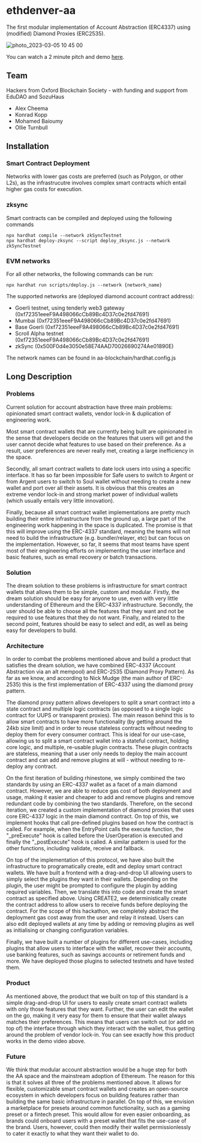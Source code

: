 # ethdenver-aa
The first modular implementation of Account Abstraction (ERC4337) using (modified) Diamond Proxies (ERC2535).

![photo_2023-03-05 10 45 00](https://user-images.githubusercontent.com/8796522/222976894-8368fcfa-cefb-4d62-b75b-8a877322510f.jpeg)

You can watch a 2 minute pitch and demo [here](https://www.youtube.com/watch?v=kiAcFDuTYw8).

## Team
Hackers from Oxford Blockchain Society - with funding and support from EduDAO and SozuHaus
- Alex Cheema
- Konrad Kopp
- Mohamed Baioumy
- Ollie Turnbull

## Installation


### Smart Contract Deployment

Networks with lower gas costs are preferred (such as Polygon, or other L2s), as the infrastrucutre involves complex smart contracts which entail higher gas costs for execution.

### zksync

Smart contracts can be compiled and deployed using the following commands 
```shell
npx hardhat compile --network zkSyncTestnet  
npx hardhat deploy-zksync --script deploy_zksync.js --network zkSyncTestnet
```

### EVM networks
For all other networks, the following commands can be run:
```shell
npx hardhat run scripts/deploy.js --network {network_name}
```
The supported networks are (deployed diamond account contract address):
- Goerli testnet, using tenderly web3 gateway  (0xf72351eeeF9A498066cCb89Bc4D37c0e2fd47691)
- Mumbai (0xf72351eeeF9A498066cCb89Bc4D37c0e2fd47691)
- Base Goerli (0xf72351eeeF9A498066cCb89Bc4D37c0e2fd47691)
- Scroll Alpha testnet (0xf72351eeeF9A498066cCb89Bc4D37c0e2fd47691)
- zkSync (0x500F0d4e3050e58E74AAD70026690274Ae01890E)  

The network names can be found in aa-blockchain/hardhat.config.js


## Long Description

### Problems

Current solution for account abstraction have three main problems: opinionated smart contract wallets, vendor lock-in & duplication of engineering work.

Most smart contract wallets that are currently being built are opinionated in the sense that developers decide on the features that users will get and the user cannot decide what features to use based on their preference. As a result, user preferences are never really met, creating a large inefficiency in the space.

Secondly, all smart contract wallets to date lock users into using a specific interface. It has so far been impossible for Safe users to switch to Argent or from Argent users to switch to Soul wallet without needing to create a new wallet and port over all their assets. It is obvious that this creates an extreme vendor lock-in and strong market power of individual wallets (which usually entails very little innovation).

Finally, because all smart contract wallet implementations are pretty much building their entire infrastructure from the ground up, a large part of the engineering work happening in the space is duplicated. The promise is that this will improve using the ERC-4337 standard, meaning the teams will not need to build the infrastructure (e.g. bundler/relayer, etc) but can focus on the implementation. However, so far, it seems that most teams have spent most of their engineering efforts on implementing the user interface and basic features, such as email recovery or batch transactions.

### Solution

The dream solution to these problems is infrastructure for smart contract wallets that allows them to be simple, custom and modular. Firstly, the dream solution should be easy for anyone to use, even with very little understanding of Ethereum and the ERC-4337 infrastructure. Secondly, the user should be able to choose all the features that they want and not be required to use features that they do not want. Finally, and related to the second point, features should be easy to select and edit, as well as being easy for developers to build.

### Architecture

In order to combat the problems mentioned above and build a product that satisfies the dream solution, we have combined ERC-4337 (Account Abstraction via an alt mempool) and ERC-2535 (Diamond Proxy Pattern). As far as we know, and according to Nick Mudge (the main author of ERC-2535) this is the first implementation of ERC-4337 using the diamond proxy pattern.

The diamond proxy pattern allows developers to split a smart contract into a state contract and multiple logic contracts (as opposed to a single logic contract for UUPS or transparent proxies). The main reason behind this is to allow smart contracts to have more functionality (by getting around the 24kb size limit) and in order to reuse stateless contracts without needing to deploy them for every consumer contract. This is ideal for our use-case, allowing us to split a smart contract wallet into a stateful contract, holding core logic, and multiple, re-usable plugin contracts. These plugin contracts are stateless, meaning that a user only needs to deploy the main account contract and can add and remove plugins at will - without needing to re-deploy any contract.

On the first iteration of building rhinestone, we simply combined the two standards by using an ERC-4337 wallet as a facet of a main diamond contract. However, we are able to reduce gas cost of both deployment and usage, making it easier and cheaper to add and remove plugins and remove redundant code by combining the two standards. Therefore, on the second iteration, we created a custom implementation of diamond proxies that uses core ERC-4337 logic in the main diamond contract. On top of this, we implement hooks that call pre-defined plugins based on how the contract is called. For example, when the EntryPoint calls the execute function, the "_preExecute" hook is called before the UserOperation is executed and finally the "_postExecute" hook is called. A similar pattern is used for the other functions, including validate, receive and fallback.

On top of the implementation of this protocol, we have also built the infrastructure to programatically create, edit and deploy smart contract wallets. We have built a frontend with a drag-and-drop UI allowing users to simply select the plugins they want in their wallets. Depending on the plugin, the user might be prompted to configure the plugin by adding required variables. Then, we translate this into code and create the smart contract as specified above. Using CREATE2, we deterministically create the contract address to allow users to receive funds before deploying the contract. For the scope of this hackathon, we completely abstract the deployment gas cost away from the user and relay it instead. Users can also edit deployed wallets at any time by adding or removing plugins as well as initialising or changing configuration variables.

Finally, we have built a number of plugins for different use-cases, including plugins that allow users to interface with the wallet, recover their accounts, use banking features, such as savings accounts or retirement funds and more. We have deployed those plugins to selected testnets and have tested them.

### Product

As mentioned above, the product that we built on top of this standard is a simple drag-and-drop UI for users to easily create smart contract wallets with only those features that they want. Further, the user can edit the wallet on the go, making it very easy for them to ensure that their wallet always matches their preferences. This means that users can switch out (or add on top of) the interface through which they interact with the wallet, thus getting around the problem of vendor lock-in. You can see exactly how this product works in the demo video above.

### Future

We think that modular account abstraction would be a huge step for both the AA space and the mainstream adoption of Ethereum. The reason for this is that it solves all three of the problems mentioned above. It allows for flexible, customizable smart contract wallets and creates an open-source ecosystem in which developers focus on building features rather than building the same basic infrastructure in parallel. On top of this, we envision a marketplace for presets around common functionality, such as a gaming preset or a fintech preset. This would allow for even easier onboarding, as brands could onboard users with a preset wallet that fits the use-case of the brand. Users, however, could then modify their wallet permissionlessly to cater it exactly to what they want their wallet to do.
